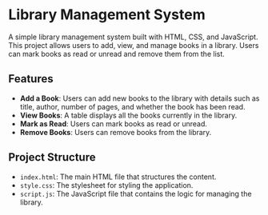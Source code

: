 # Library Management System

A simple library management system built with HTML, CSS, and JavaScript. This project allows users to add, view, and manage books in a library. Users can mark books as read or unread and remove them from the list.

## Features

- **Add a Book**: Users can add new books to the library with details such as title, author, number of pages, and whether the book has been read.
- **View Books**: A table displays all the books currently in the library.
- **Mark as Read**: Users can mark books as read or unread.
- **Remove Books**: Users can remove books from the library.

## Project Structure

- `index.html`: The main HTML file that structures the content.
- `style.css`: The stylesheet for styling the application.
- `script.js`: The JavaScript file that contains the logic for managing the library.
